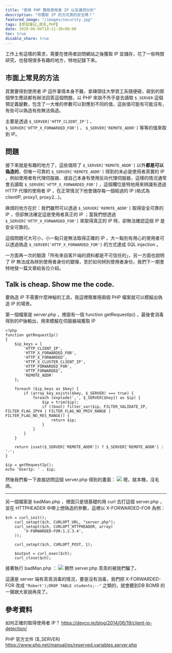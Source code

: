 ```yaml
---
title: "使用 PHP 獲取使用者 IP 以及漏洞分析"
description: "你獲取 IP 的方式真的安全嗎？"
featured_image: "/images/security.jpg"
tags: [學習筆記,資安,PHP]
date: 2020-06-06T18:21:38+08:00
toc: true
disable_share: true
---
```


工作上有這樣的需求，需要在使用者訪問網站之後獲取 IP 並儲存，花了一些時間研究，也發現很多有趣的地方，特地記錄下來。

市面上常見的方法
---
其實要得到使用者 IP 這件事情本身不難，拿磚頭往大學資工系隨便砸，砸到的那個學生應該都有辦法回答這個問題，以 PHP 來說不外乎是去讀取 `$_SERVER` 這個預定義變數，包含了一大堆的參數可以對應到不同的值，這些值可能有可能沒有，有些可以偽造有些無法偽造。

主要是透過 `$_SERVER['HTTP_CLIENT_IP']` 、 `$_SERVER['HTTP_X_FORWARDED_FOR']` 、 `$_SERVER['REMOTE_ADDR']` 等等的值來取到 IP。

問題
---
接下來就是有趣的地方了，這些值除了 `$_SERVER['REMOTE_ADDR']` 以外**都是可以偽造的**，但唯一可靠的 `$_SERVER['REMOTE_ADDR']` 得到的未必是使用者真實的 IP ，例如使用者有代理伺服器、或自己本身有使用反向代理伺服器，這樣的情況通常會去讀取 `$_SERVER['HTTP_X_FORWARDED_FOR']` ，這個欄位是特地用來辨識有透過 HTTP 代理的使用者 IP ，在正常情況下他會儲存每一個經過的 IP (格式為 clientIP, proxy1, proxy2...)。

麻煩的地方在於：我們雖然可以透過 `$_SERVER['REMOTE_ADDR']` 取得安全可靠的 IP ，但卻無法確定這是使用者真正的 IP ；當我們想透過 `$_SERVER['HTTP_X_FORWARDED_FOR']` 來取得真正的 IP 時，卻無法確認這個 IP 是安全可靠的。

這個問題可大可小，小一點只是無法取得正確的 IP ，大一點別有用心的使用者可以透過偽造 `$_SERVER['HTTP_X_FORWARDED_FOR']` 的方式達成 SQL injection 。

一方面再一次的驗證「所有來自客戶端的資料都是不可信任的」，另一方面也說明了 IP 無法成為辨別使用者身份的銀彈，至於如何辨別使用者身份，我們下一期會特地發一篇文章給各位介紹。

Talk is cheap. Show me the code.
---

要偽造 IP 不需要什麼神秘的工具，我這裡簡單用兩個 PHP 檔案就可以模擬出偽造 IP 的場景。

第一個檔案是 server.php ，裡面有一個 function getRequestIp() ，最後會消毒得到的IP後輸出，用來模擬在伺服器端獲取 IP
```php=
<?php
function getRequestIp()
{
    $ip_keys = [
        'HTTP_CLIENT_IP',
        'HTTP_X_FORWARDED_FOR',
        'HTTP_X_FORWARDED',
        'HTTP_X_CLUSTER_CLIENT_IP',
        'HTTP_FORWARDED_FOR',
        'HTTP_FORWARDED',
        'REMOTE_ADDR'
    ];

    foreach ($ip_keys as $key) {
        if (array_key_exists($key, $_SERVER) === true) {
            foreach (explode(',', $_SERVER[$key]) as $ip) {
                $ip = trim($ip);
                if ((bool) filter_var($ip, FILTER_VALIDATE_IP, FILTER_FLAG_IPV4 | FILTER_FLAG_NO_PRIV_RANGE | FILTER_FLAG_NO_RES_RANGE)) {
                    return $ip;
                }
            }
        }
    }

    return isset($_SERVER['REMOTE_ADDR']) ? $_SERVER['REMOTE_ADDR'] : '-';
}

$ip = getRequestIp();
echo 'UserIp: ' . $ip;
```
然後我們看一下直接訪問這個 server.php 得到的畫面：
![](https://i.imgur.com/b5xIxwZ.png)
嗯，就本機，沒毛病。

---

另一個檔案是 badMan.php ，裡面只是很基礎的用 curl 去打這個 server.php ，並在 HTTPHEADER 中帶上想偽造的參數，這裡以 X-FORWARDED-FOR 為例：
```php=
$ch = curl_init();
    curl_setopt($ch, CURLOPT_URL, "server.php");
    curl_setopt($ch, CURLOPT_HTTPHEADER, array(
        'X-FORWARDED-FOR:1.2.3.4',
    ));

    curl_setopt($ch, CURLOPT_POST, 1);

    $output = curl_exec($ch);
    curl_close($ch);
```
接著執行 badMan.php ：
![](https://i.imgur.com/t9gttlY.png)
顯然 server.php 乖乖的被我們騙了。

這還是 server 端有乖乖消毒的情況，要是沒有消毒，我們把 X-FORWARDED-FOR 改成 `"Robert');DROP TABLE students;--"` 之類的，就會聽到DB BOMB 的一聲跟大家說再見了。

參考資料
---
如何正確的取得使用者 IP？
https://devco.re/blog/2014/06/19/client-ip-detection/

PHP 官方文件 ($_SERVER)
https://www.php.net/manual/es/reserved.variables.server.php
